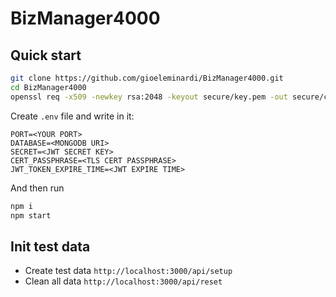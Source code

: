 # BizManager4000
## Quick start
```bash
git clone https://github.com/gioeleminardi/BizManager4000.git
cd BizManager4000
openssl req -x509 -newkey rsa:2048 -keyout secure/key.pem -out secure/cert.pem -days 365
```
Create `.env` file and write in it:
```
PORT=<YOUR PORT>
DATABASE=<MONGODB URI>
SECRET=<JWT SECRET KEY>
CERT_PASSPHRASE=<TLS CERT PASSPHRASE>
JWT_TOKEN_EXPIRE_TIME=<JWT EXPIRE TIME>
```
And then run
```bash
npm i
npm start
```

## Init test data
* Create test data `http://localhost:3000/api/setup`
* Clean all data `http://localhost:3000/api/reset`